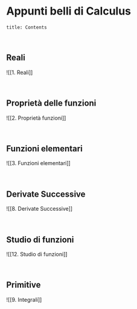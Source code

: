 # Appunti belli di Calculus


```toc
title: Contents
```

<div style="page-break-after: always; visibility:hidden">\pagebreak</div>


## Reali
![[1. Reali]]

<div style="page-break-after: always; visibility:hidden">\pagebreak</div>

## Proprietà delle funzioni
![[2. Proprietà funzioni]]
<div style="page-break-after: always; visibility:hidden">\pagebreak</div>

## Funzioni elementari
![[3. Funzioni elementari]]
<div style="page-break-after: always; visibility:hidden">\pagebreak</div>



## Derivate Successive

![[8. Derivate Successive]]

<div style="page-break-after: always; visibility:hidden">\pagebreak</div>

## Studio di funzioni

![[12. Studio di funzioni]]


<div style="page-break-after: always; visibility:hidden">\pagebreak</div>

## Primitive
![[9. Integrali]]